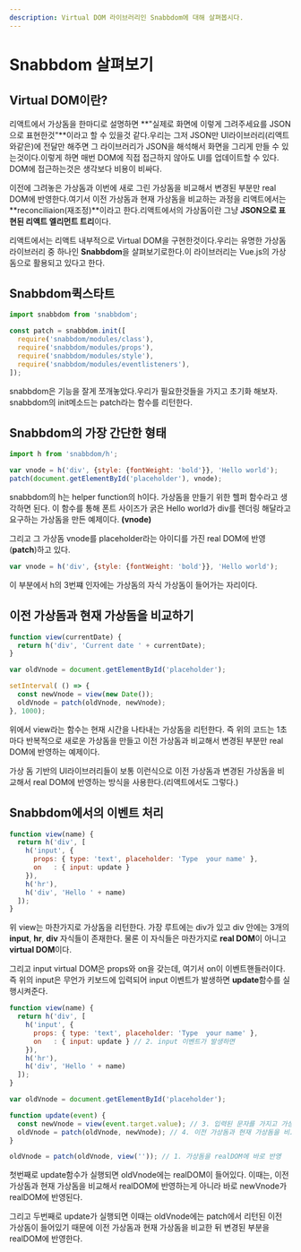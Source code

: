 ```yaml
---
description: Virtual DOM 라이브러리인 Snabbdom에 대해 살펴봅시다.
---
```


# Snabbdom 살펴보기

## Virtual DOM이란?

리액트에서 가상돔을 한마디로 설명하면 **"실제로 화면에 이렇게 그려주세요를 JSON으로 표현한것"**이라고 할 수 있을것 같다.우리는 그저 JSON만 UI라이브러리\(리액트와같은\)에 전달만 해주면 그 라이브러리가 JSON을 해석해서 화면을 그리게 만들 수 있는것이다.이렇게 하면 매번 DOM에 직접 접근하지 않아도 UI를 업데이트할 수 있다. DOM에 접근하는것은 생각보다 비용이 비싸다.

이전에 그려놓은 가상돔과 이번에 새로 그린 가상돔을 비교해서 변경된 부분만 real DOM에 반영한다.여기서 이전 가상돔과 현재 가상돔을 비교하는 과정을 리액트에서는 **reconciliaion\(재조정\)**이라고 한다.리액트에서의 가상돔이란 그냥 **JSON으로 표현된 리액트 엘리먼트 트리**이다.

리액트에서는 리액트 내부적으로 Virtual DOM을 구현한것이다.우리는 유명한 가상돔 라이브러리 중 하나인 **Snabbdom**을 살펴보기로한다.이 라이브러리는 Vue.js의 가상돔으로 활용되고 있다고 한다.

## Snabbdom퀵스타트

```javascript
import snabbdom from 'snabbdom';

const patch = snabbdom.init([                   
  require('snabbdom/modules/class'),          
  require('snabbdom/modules/props'),          
  require('snabbdom/modules/style'),          
  require('snabbdom/modules/eventlisteners'), 
]);
```

snabbdom은 기능을 잘게 쪼개놓았다.우리가 필요한것들을 가지고 초기화 해보자. snabbdom의 init메소드는 patch라는 함수를 리턴한다.

## Snabbdom의 가장 간단한 형태
```javascript
import h from 'snabbdom/h';

var vnode = h('div', {style: {fontWeight: 'bold'}}, 'Hello world');
patch(document.getElementById('placeholder'), vnode);
```
snabbdom의 h는 helper function의 h이다. 가상돔을 만들기 위한 헬퍼 함수라고 생각하면 된다. 이 함수를 통해 폰트 사이즈가 굵은 Hello world가 div를 렌더링 해달라고 요구하는 가상돔을 만든 예제이다. __(vnode)__

그리고 그 가상돔 vnode를 placeholder라는 아이디를 가진 real DOM에 반영(__patch__)하고 있다.

```javascript
var vnode = h('div', {style: {fontWeight: 'bold'}}, 'Hello world');
```
이 부분에서 h의 3번쨰 인자에는 가상돔의 자식 가상돔이 들어가는 자리이다.

## 이전 가상돔과 현재 가상돔을 비교하기
```javascript
function view(currentDate) { 
  return h('div', 'Current date ' + currentDate); 
}

var oldVnode = document.getElementById('placeholder');

setInterval( () => {
  const newVnode = view(new Date());
  oldVnode = patch(oldVnode, newVnode);
}, 1000);
```
위에서 view라는 함수는 현재 시간을 나타내는 가상돔을 리턴한다.
즉 위의 코드는 1초마다 반복적으로 새로운 가상돔을 만들고 이전 가상돔과 비교해서 변경된 부분만 real DOM에 반영하는 예제이다.

가상 돔 기반의 UI라이브러리들이 보통 이런식으로 이전 가상돔과 변경된 가상돔을 비교해서 real DOM에 반영하는 방식을 사용한다.(리액트에서도 그렇다.)

## Snabbdom에서의 이벤트 처리
```javascript
function view(name) { 
  return h('div', [
    h('input', {
      props: { type: 'text', placeholder: 'Type  your name' },
      on   : { input: update }
    }),
    h('hr'),
    h('div', 'Hello ' + name)
  ]); 
}
```
위 view는 마찬가지로 가상돔을 리턴한다.
가장 루트에는 div가 있고 div 안에는 3개의 __input__, __hr__, __div__ 자식들이 존재한다.
물론 이 자식들은 마찬가지로 **real DOM**이 아니고 **virtual DOM**이다.

그리고 input virtual DOM은 props와 on을 갖는데, 여기서 on이 이벤트핸들러이다. 
즉 위의 input은 무언가 키보드에 입력되어 input 이벤트가 발생하면 **update**함수를 실행시켜준다.

```javascript
function view(name) { 
  return h('div', [
    h('input', {
      props: { type: 'text', placeholder: 'Type  your name' },
      on   : { input: update } // 2. input 이벤트가 발생하면
    }),
    h('hr'),
    h('div', 'Hello ' + name)
  ]); 
}

var oldVnode = document.getElementById('placeholder');

function update(event) {
  const newVnode = view(event.target.value); // 3. 입력된 문자를 가지고 가상돔을 만들고
  oldVnode = patch(oldVnode, newVnode); // 4. 이전 가상돔과 현재 가상돔을 비교해서 realDOM에 반영한다.
}

oldVnode = patch(oldVnode, view('')); // 1. 가상돔을 realDOM에 바로 반영
```
첫번째로 update함수가 실행되면 oldVnode에는 realDOM이 들어있다. 이때는, 이전 가상돔과 현재 가상돔을 비교해서 realDOM에 반영하는게 아니라 바로 newVnode가 realDOM에 반영된다.

그리고 두번째로 update가 실행되면 이때는 oldVnode에는 patch에서 리턴된 이전 가상돔이 들어있기 때문에 이전 가상돔과 현재 가상돔을 비교한 뒤 변경된 부분을 realDOM에 반영한다.

